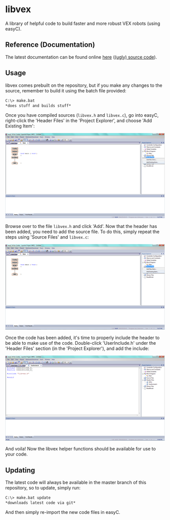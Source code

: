 # libvex
A library of helpful code to build faster and more robust VEX robots (using easyC).

## Reference (Documentation)
The latest documentation can be found online [here](http://karimsa.github.io/libvex) ([(ugly) source code](http://github.com/karimsa/libvex/tree/gh-pages)).

## Usage
libvex comes prebuilt on the repository, but if you make any changes to the source, remember to build it using the batch file provided:

```
C:\> make.bat
*does stuff and builds stuff*
```

Once you have compiled sources (`libvex.h` and `libvex.c`), go into easyC, right-click the 'Header Files' in the 'Project Explorer', and choose 'Add Existing Item':

![](https://raw.githubusercontent.com/karimsa/libvex/images/IMG-0.png)

Browse over to the file `libvex.h` and click 'Add'. Now that the header has been added, you need to add the source file. To do this, simply repeat the steps using 'Source Files' and `libvex.c`:

![](https://raw.githubusercontent.com/karimsa/libvex/images/IMG-1.png)

Once the code has been added, it's time to properly include the header to be able to make use of the code. Double-click 'UserInclude.h' under the 'Header Files' section (in the 'Project Explorer'), and add the include:

![](https://raw.githubusercontent.com/karimsa/libvex/images/IMG-2.png)

And voila! Now the libvex helper functions should be available for use to your code.

## Updating
The latest code will always be available in the master branch of this repository, so to update, simply run:

```
C:\> make.bat update
*downloads latest code via git*
```

And then simply re-import the new code files in easyC.
